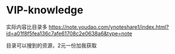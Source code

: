 # VIP-knowledge

实际内容比目录多
https://note.youdao.com/ynoteshare1/index.html?id=a01f8f5fea136c7afe61708c2e0638a6&type=note

目录可以搜到的资源，2元一份加我获取

